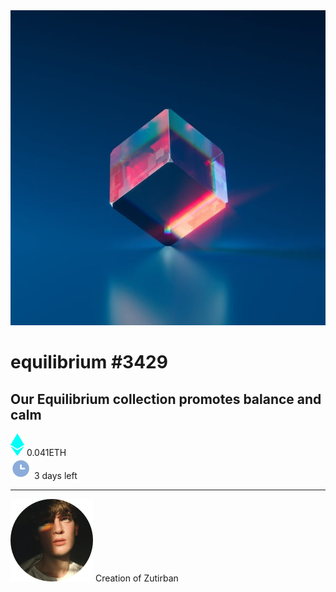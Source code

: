<!DOCTYPE html>
<html lang="en">
<head>
    <meta charset="UTF-8">
    <meta http-equiv="X-UA-Compatible" content="IE=edge">
    <meta name="viewport" content="width=device-width, initial-scale=1.0">
    <title>challenge2</title>
    <link rel="stylesheet" href="design.css">
</head>
<body>
        <div class="card">
            <img src="image-equilibrium.jpg" alt="">
            <div class="text">
                <h1>equilibrium #3429</h1>
                <h2>Our Equilibrium collection promotes balance and calm</h2>
                <div class="actions">
                        <div class="eth">
                            <img src="icon-ethereum.svg"/>
                           <span class= "ethtext"> 0.041ETH</span>
                        </div>
                        <div class="time">
                            <img src="icon-clock.svg"/>
                            <span class= "timetext">3 days left</span>
                        </div>                    
                </div>
                <hr>
                <div class="lower">
                    <img src="image-avatar.png">
                    <span class="first">Creation of</span>
                    <span class="second">Zutirban</span>
                </div>
            </div>
        </div>
    </div>
</body>
</html>
